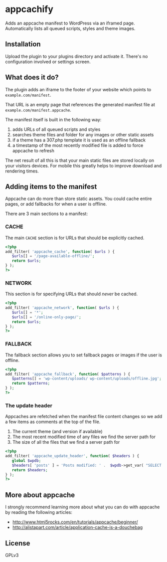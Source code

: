 appcachify
==========

Adds an appcache manifest to WordPress via an iframed page. Automatically lists all queued scripts, styles and theme images.

## Installation

Upload the plugin to your plugins directory and activate it. There's no configuration involved or settings screen.

## What does it do?

The plugin adds an iframe to the footer of your website which points to `example.com/manifest`.

That URL is an empty page that references the generated manifest file at `example.com/manifest.appcache`.

The manifest itself is built in the following way:

 1. adds URLs of all queued scripts and styles
 2. searches theme files and folder for any images or other static assets
 3. if a theme has a 307.php template it is used as an offline fallback
 4. a timestamp of the most recently modified file is added to force appcache to refresh

The net result of all this is that your main static files are stored locally on your visitors devices. For mobile this greatly helps to improve download and rendering times.

## Adding items to the manifest

Appcache can do more than store static assets. You could cache entire pages, or add fallbacks for when a user is offline.

There are 3 main sections to a manifest:

### CACHE

The main `CACHE` section is for URLs that should be explicitly cached.

```php
<?php
add_filter( 'appcache_cache', function( $urls ) {
   $urls[] = '/page-available-offline/';
   return $urls;
} );
?>
```

### NETWORK

This section is for specifying URLs that should *never* be cached.
 
```php
<?php
add_filter( 'appcache_network', function( $urls ) {
   $urls[] = '*';
   $urls[] = '/online-only-page/';
   return $urls;
} );
?>
```

### FALLBACK

The fallback section allows you to set fallback pages or images if the user is offline.

```php
<?php
add_filter( 'appcache_fallback', function( $patterns ) {
   $patterns[] = 'wp-content/uploads/ wp-content/uploads/offline.jpg';
   return $patterns;
} );
?>
```

### The update header

Appcaches are refetched when the manifest file content changes so we add a few items as comments at the top of the file. 

 1. The current theme (and version if available)
 2. The most recent modified time of any files we find the server path for
 3. The size of all the files that we find a server path for

```php
<?php
add_filter( 'appcache_update_header', function( $headers ) {
   global $wpdb;
   $headers[ 'posts' ] = 'Posts modified: ' .  $wpdb->get_var( "SELECT post_modified FROM $wpdb->posts WHERE post_type = 'post' ORDER BY post_modified DESC LIMIT 1" );
   return $headers;
} );
?>
```

## More about appcache

I strongly recommend learning more about what you can do with appcache by reading the following articles:

 * http://www.html5rocks.com/en/tutorials/appcache/beginner/
 * http://alistapart.com/article/application-cache-is-a-douchebag

## License

GPLv3
